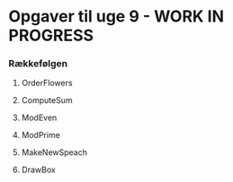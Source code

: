 # Opgaver til uge 9 - WORK IN PROGRESS
### Rækkefølgen 

1) OrderFlowers

4) ComputeSum

2) ModEven

2) ModPrime

3) MakeNewSpeach

5) DrawBox



